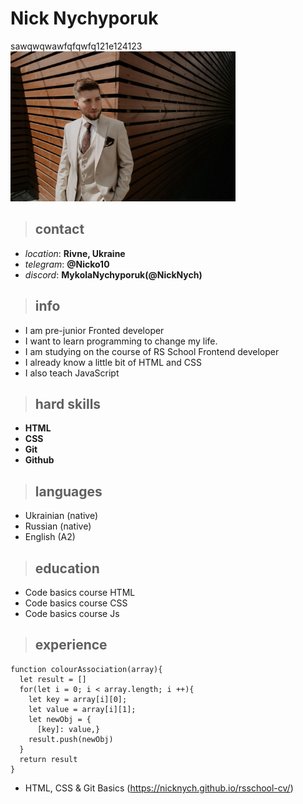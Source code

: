 # Nick Nychyporuk
sawqwqwawfqfqwfq121e124123
<img src="img/img.jpg" height="240">

> ## contact

* _location_: **Rivne, Ukraine**
* _telegram_: **@Nicko10**
* _discord_: **MykolaNychyporuk(@NickNych)**

> ## info
* I am pre-junior Fronted developer
* I want to learn programming to change my life.
* I am studying on the course of RS School Frontend developer
* I already know a little bit of HTML and CSS
* I also teach JavaScript

> ## hard skills

* **HTML**
* **CSS**
* **Git**
* **Github**

> ## languages

* Ukrainian (native)
* Russian (native)
* English (A2)
> ## education
* Code basics course HTML
* Code basics course CSS
* Code basics course Js
> ## experience

```
function colourAssociation(array){
  let result = []
  for(let i = 0; i < array.length; i ++){
    let key = array[i][0];
    let value = array[i][1];
    let newObj = {
      [key]: value,}
    result.push(newObj)
  }
  return result
}
```

* HTML, CSS & Git Basics (https://nicknych.github.io/rsschool-cv/)

